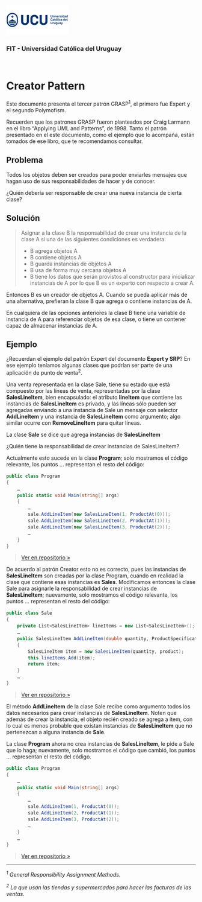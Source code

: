 ![UCU](https://github.com/ucudal/PII_Conceptos_De_POO/raw/master/Assets/logo-ucu.png)

### FIT - Universidad Católica del Uruguay

<br>

# Creator Pattern

Este documento presenta el tercer patrón GRASP<sup>1</sup>, el primero fue Expert y el segundo Polymofism.

Recuerden que los patrones GRASP fueron planteados por Craig Larmann en el libro “Applying UML and Patterns”, de 1998. Tanto el patrón presentado en el este documento, como el ejemplo que lo acompaña, están tomados de ese libro, que te recomendamos consultar.

## Problema

Todos los objetos deben ser creados para poder enviarles mensajes que hagan uso de sus responsabilidades de hacer y de conocer.

¿Quién debería ser responsable de crear una nueva instancia de cierta clase?

## Solución

>Asignar a la clase B la responsabilidad de crear una instancia de la clase A si una de las siguientes condiciones es verdadera:
> - B agrega objetos A
> - B contiene objetos A
> - B guarda instancias de objetos A
> - B usa de forma muy cercana objetos A
> - B tiene los datos que serán provistos al constructor para inicializar instancias de A por lo que B es un experto con respecto a crear A.

Entonces B es un creador de objetos A. Cuando se pueda aplicar más de una alternativa, prefieran la clase B que agrega o contiene instancias de A.

En cualquiera de las opciones anteriores la clase B tiene una variable de instancia de A para referenciar objetos de esa clase, o tiene un contener capaz de almacenar instancias de A.

## Ejemplo

¿Recuerdan el ejemplo del patrón Expert del documento **Expert y SRP**? En ese ejemplo teníamos algunas clases que
podrían ser parte de una aplicación de punto de venta<sup>2</sup>.

Una venta representada en la clase Sale, tiene su estado que está compuesto por las líneas de venta, representadas por la clase **SalesLineItem**, bien encapsulado: el atributo **lineItem** que contiene las instancias de **SalesLineItem** es privado, y las líneas sólo pueden ser agregadas enviando a una instancia de Sale un mensaje con selector **AddLineItem** y una instancia de **SalesLineItem** como argumento; algo similar ocurre con **RemoveLineItem** para quitar líneas.

La clase **Sale** se dice que agrega instancias de **SalesLineItem**

¿Quién tiene la responsabilidad de crear instancias de SalesLineItem?

Actualmente esto sucede en la clase **Program**; solo mostramos el código relevante, los puntos … representan el resto
del código:

```c#
public class Program
{
    …
    public static void Main(string[] args)
    {
        …
        sale.AddLineItem(new SalesLineItem(1, ProductAt(0)));
        sale.AddLineItem(new SalesLineItem(2, ProductAt(1)));
        sale.AddLineItem(new SalesLineItem(3, ProductAt(2)));
        …
    }
}
```

> [Ver en repositorio »](https://github.com/ucudal/PII_Creator_And_OCP/blob/master/v1/Program.cs)

De acuerdo al patrón Creator esto no es correcto, pues las instancias de **SalesLineItem** son creadas por la clase Program, cuando en realidad la clase que contiene esas instancias es **Sales**. Modificamos entonces la clase Sale para asignarle la responsabilidad de crear instancias de **SalesLineItem**; nuevamente, solo mostramos el código relevante, los puntos … representan el resto del código:

```c#
public class Sale
{
    private List<SalesLineItem> lineItems = new List<SalesLineItem>();
    …
    public SalesLineItem AddLineItem(double quantity, ProductSpecification product)
    {
        SalesLineItem item = new SalesLineItem(quantity, product);
        this.lineItems.Add(item);
        return item;
    }
    …
}
```
> [Ver en repositorio »](https://github.com/ucudal/PII_Creator_And_OCP/blob/master/v2/Sale.cs)

El método **AddLineItem** de la clase Sale recibe como argumento todos los datos necesarios para crear instancias de **SalesLineItem**. Noten que además de crear la instancia, el objeto recién creado se agrega a item, con lo cual es menos probable que existan instancias de **SalesLineItem** que no pertenezcan a alguna instancia de **Sale**. 

La clase **Program** ahora no crea instancias de **SalesLineItem**, le pide a Sale que lo haga; nuevamente, solo mostramos el código que cambió, los puntos … representan el resto del código.

```c#
public class Program
{
    …
    public static void Main(string[] args)
    {
        …
        sale.AddLineItem(1, ProductAt(0));
        sale.AddLineItem(2, ProductAt(1));
        sale.AddLineItem(3, ProductAt(2));
        …
    }
    …
}
```
> [Ver en repositorio »](https://github.com/ucudal/PII_Creator_And_OCP/blob/master/v2/Program.cs)

*****

_<sup>1</sup> General Responsibility Assignment Methods._

_<sup>2</sup> La que usan las tiendas y supermercados para hacer las facturas de las ventas._